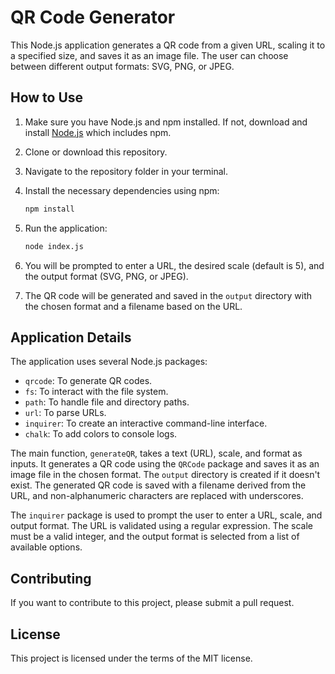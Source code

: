 # QR Code Generator

This Node.js application generates a QR code from a given URL, scaling it to a specified size, and saves it as an image file. The user can choose between different output formats: SVG, PNG, or JPEG.

## How to Use

1. Make sure you have Node.js and npm installed. If not, download and install [Node.js](https://nodejs.org/) which includes npm.

2. Clone or download this repository.

3. Navigate to the repository folder in your terminal.

4. Install the necessary dependencies using npm:

    ```bash
    npm install
    ```

5. Run the application:

    ```bash
    node index.js
    ```

6. You will be prompted to enter a URL, the desired scale (default is 5), and the output format (SVG, PNG, or JPEG).

7. The QR code will be generated and saved in the `output` directory with the chosen format and a filename based on the URL.

## Application Details

The application uses several Node.js packages:

- `qrcode`: To generate QR codes.
- `fs`: To interact with the file system.
- `path`: To handle file and directory paths.
- `url`: To parse URLs.
- `inquirer`: To create an interactive command-line interface.
- `chalk`: To add colors to console logs.

The main function, `generateQR`, takes a text (URL), scale, and format as inputs. It generates a QR code using the `QRCode` package and saves it as an image file in the chosen format. The `output` directory is created if it doesn't exist. The generated QR code is saved with a filename derived from the URL, and non-alphanumeric characters are replaced with underscores.

The `inquirer` package is used to prompt the user to enter a URL, scale, and output format. The URL is validated using a regular expression. The scale must be a valid integer, and the output format is selected from a list of available options.

## Contributing

If you want to contribute to this project, please submit a pull request.

## License

This project is licensed under the terms of the MIT license.